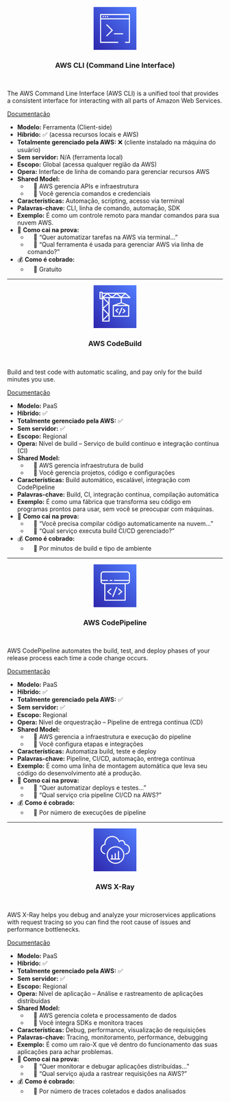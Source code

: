 <div align="center">
  <img src="../assets/ferramentas-do-desenvolvedor/Command Line Interface.png" alt="img" width="100"><br>
  <h3>AWS CLI (Command Line Interface)</h3>
</div><br>

The AWS Command Line Interface (AWS CLI) is a unified tool that provides a consistent interface for interacting with all parts of Amazon Web Services.

[Documentação](https://aws.amazon.com/pt/cli/)

- **Modelo:** Ferramenta (Client-side)
- **Híbrido:** ✅ (acessa recursos locais e AWS)
- **Totalmente gerenciado pela AWS:** ❌ (cliente instalado na máquina do usuário)
- **Sem servidor:** N/A (ferramenta local)
- **Escopo:** Global (acessa qualquer região da AWS)
- **Opera:** Interface de linha de comando para gerenciar recursos AWS
- **Shared Model:**
  -  🔹 AWS gerencia APIs e infraestrutura
  -  🔹 Você gerencia comandos e credenciais
- **Características:** Automação, scripting, acesso via terminal
- **Palavras-chave:** CLI, linha de comando, automação, SDK
- **Exemplo:** É como um controle remoto para mandar comandos para sua nuvem AWS.
- 📝 **Como cai na prova:**
  -  🔹 “Quer automatizar tarefas na AWS via terminal...”
  -  🔹 “Qual ferramenta é usada para gerenciar AWS via linha de comando?”
- 💰 **Como é cobrado:**
  -  🔹 Gratuito

---

<div align="center">
  <img src="../assets/ferramentas-do-desenvolvedor/CodeBuild.png" alt="img" width="100"><br>
  <h3>AWS CodeBuild</h3>
</div><br>

Build and test code with automatic scaling, and pay only for the build minutes you use.

[Documentação](https://aws.amazon.com/pt/codebuild/)

- **Modelo:** PaaS
- **Híbrido:** ✅
- **Totalmente gerenciado pela AWS:** ✅
- **Sem servidor:** ✅
- **Escopo:** Regional
- **Opera:** Nível de build – Serviço de build contínuo e integração contínua (CI)
- **Shared Model:**
  -  🔹 AWS gerencia infraestrutura de build
  -  🔹 Você gerencia projetos, código e configurações
- **Características:** Build automático, escalável, integração com CodePipeline
- **Palavras-chave:** Build, CI, integração contínua, compilação automática
- **Exemplo:** É como uma fábrica que transforma seu código em programas prontos para usar, sem você se preocupar com máquinas.
- 📝 **Como cai na prova:**
  -  🔹 “Você precisa compilar código automaticamente na nuvem...”
  -  🔹 “Qual serviço executa build CI/CD gerenciado?”
- 💰 **Como é cobrado:**
  -  🔹 Por minutos de build e tipo de ambiente

---

<div align="center">
  <img src="../assets/ferramentas-do-desenvolvedor/CodePipeline.png" alt="img" width="100"><br>
  <h3>AWS CodePipeline</h3>
</div><br>

AWS CodePipeline automates the build, test, and deploy phases of your release process each time a code change occurs.

[Documentação](https://aws.amazon.com/pt/codepipeline/)

- **Modelo:** PaaS
- **Híbrido:** ✅
- **Totalmente gerenciado pela AWS:** ✅
- **Sem servidor:** ✅
- **Escopo:** Regional
- **Opera:** Nível de orquestração – Pipeline de entrega contínua (CD)
- **Shared Model:**
  -  🔹 AWS gerencia a infraestrutura e execução do pipeline
  -  🔹 Você configura etapas e integrações
- **Características:** Automatiza build, teste e deploy
- **Palavras-chave:** Pipeline, CI/CD, automação, entrega contínua
- **Exemplo:** É como uma linha de montagem automática que leva seu código do desenvolvimento até a produção.
- 📝 **Como cai na prova:**
  -  🔹 “Quer automatizar deploys e testes...”
  -  🔹 “Qual serviço cria pipeline CI/CD na AWS?”
- 💰 **Como é cobrado:**
  -  🔹 Por número de execuções de pipeline

---

<div align="center">
  <img src="../assets/ferramentas-do-desenvolvedor/X Ray.png" alt="img" width="100"><br>
  <h3>AWS X-Ray</h3>
</div><br>

AWS X-Ray helps you debug and analyze your microservices applications with request tracing so you can find the root cause of issues and performance bottlenecks.

[Documentação](https://aws.amazon.com/pt/xray/)

- **Modelo:** PaaS
- **Híbrido:** ✅
- **Totalmente gerenciado pela AWS:** ✅
- **Sem servidor:** ✅
- **Escopo:** Regional
- **Opera:** Nível de aplicação – Análise e rastreamento de aplicações distribuídas
- **Shared Model:**
  -  🔹 AWS gerencia coleta e processamento de dados
  -  🔹 Você integra SDKs e monitora traces
- **Características:** Debug, performance, visualização de requisições
- **Palavras-chave:** Tracing, monitoramento, performance, debugging
- **Exemplo:** É como um raio-X que vê dentro do funcionamento das suas aplicações para achar problemas.
- 📝 **Como cai na prova:**
  -  🔹 “Quer monitorar e debugar aplicações distribuídas...”
  -  🔹 “Qual serviço ajuda a rastrear requisições na AWS?”
- 💰 **Como é cobrado:**
  -  🔹 Por número de traces coletados e dados analisados
